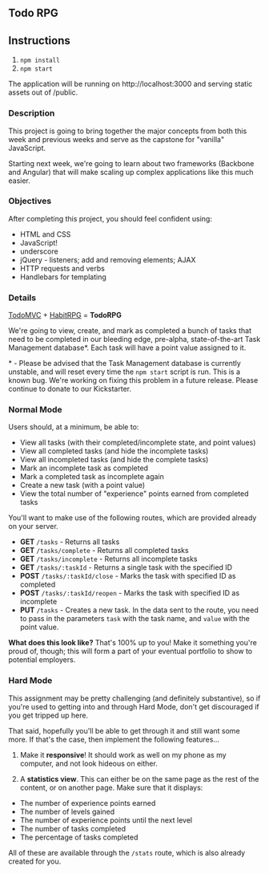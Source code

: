 ## Todo RPG


## Instructions

1. `npm install`
2. `npm start`

The application will be running on http://localhost:3000 and serving static assets out of /public.


### Description

This project is going to bring together the major concepts from both this week and previous weeks and serve as the capstone for "vanilla" JavaScript.

Starting next week, we're going to learn about two frameworks (Backbone and Angular) that will make scaling up complex applications like this much easier.

### Objectives

After completing this project, you should feel confident using:

* HTML and CSS
* JavaScript!
* underscore
* jQuery - listeners; add and removing elements; AJAX
* HTTP requests and verbs
* Handlebars for templating

### Details

[TodoMVC](http://todomvc.com/) + [HabitRPG](https://habitrpg.com) = **TodoRPG**

We're going to view, create, and mark as completed a bunch of tasks that need to be completed in our bleeding edge, pre-alpha, state-of-the-art Task Management database\*. Each task will have a point value assigned to it.

\* - Please be advised that the Task Management database is currently unstable, and will reset every time the `npm start` script is run. This is a known bug. We're working on fixing this problem in a future release. Please continue to donate to our Kickstarter.

### Normal Mode

Users should, at a minimum, be able to:

* View all tasks (with their completed/incomplete state, and point values)
* View all completed tasks (and hide the incomplete tasks)
* View all incompleted tasks (and hide the complete tasks)
* Mark an incomplete task as completed
* Mark a completed task as incomplete again
* Create a new task (with a point value)
* View the total number of "experience" points earned from completed tasks

You'll want to make use of the following routes, which are provided already on your server.

* **GET** `/tasks` - Returns all tasks
* **GET** `/tasks/complete` - Returns all completed tasks
* **GET** `/tasks/incomplete` - Returns all incomplete tasks
* **GET** `/tasks/:taskId` - Returns a single task with the specified ID
* **POST** `/tasks/:taskId/close` - Marks the task with specified ID as completed
* **POST** `/tasks/:taskId/reopen` - Marks the task with specified ID as incomplete
* **PUT** `/tasks` - Creates a new task. In the data sent to the route, you need to pass in the parameters `task` with the task name, and `value` with the point value.

**What does this look like?** That's 100% up to you! Make it something you're proud of, though; this will form a part of your eventual portfolio to show to potential employers.

### Hard Mode

This assignment may be pretty challenging (and definitely substantive), so if you're used to getting into and through Hard Mode, don't get discouraged if you get tripped up here.

That said, hopefully you'll be able to get through it and still want some more. If that's the case, then implement the following features...

1. Make it **responsive**! It should work as well on my phone as my computer, and not look hideous on either.

2. A **statistics view**. This can either be on the same page as the rest of the content, or on another page. Make sure that it displays:

* The number of experience points earned
* The number of levels gained
* The number of experience points until the next level
* The number of tasks completed 
* The percentage of tasks completed

All of these are available through the `/stats` route, which is also already created for you.


